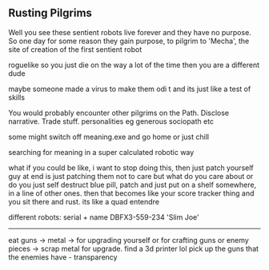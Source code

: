 Rusting Pilgrims
----------------
Well you see these sentient robots live forever and they have no purpose.
So one day for some reason they gain purpose, to pilgrim to 'Mecha', the site of creation of the first sentient robot

roguelike so you just die on the way a lot of the time then you are a different dude

maybe someone made a virus to make them odi t and its just like a test of skills

You would probably encounter other pilgrims on the Path. Disclose narrative. Trade stuff. personalities eg generous sociopath etc

some might switch off meaning.exe and go home
or just chill

searching for meaning in a super calculated robotic way

what if you could be like, i want to stop doing this, then just patch yourself
guy at end is just patching them not to care
but what do you care about or do you just self destruct
blue pill, patch and just put on a shelf somewhere, in a line of other ones. then that becomes like your score tracker thing
and you sit there and rust. its like a quad entendre


different robots: serial + name DBFX3-559-234 'Slim Joe'

-----------
eat guns -> metal -> for upgrading yourself
or for crafting guns
or enemy pieces -> scrap metal for upgrade. find a 3d printer lol
pick up the guns that the enemies have - transparency